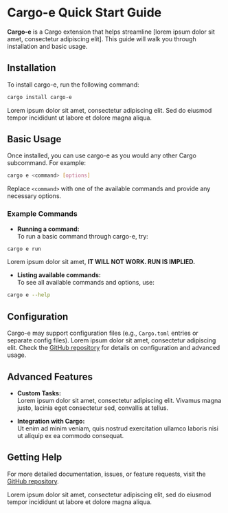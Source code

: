 # Cargo-e Quick Start Guide

**Cargo-e** is a Cargo extension that helps streamline [lorem ipsum dolor sit amet, consectetur adipiscing elit]. This guide will walk you through installation and basic usage.

## Installation

To install cargo-e, run the following command:

```bash
cargo install cargo-e
```

Lorem ipsum dolor sit amet, consectetur adipiscing elit. Sed do eiusmod tempor incididunt ut labore et dolore magna aliqua.

## Basic Usage

Once installed, you can use cargo-e as you would any other Cargo subcommand. For example:

```bash
cargo e <command> [options]
```

Replace `<command>` with one of the available commands and provide any necessary options.

### Example Commands

- **Running a command:**  
  To run a basic command through cargo-e, try:

```bash
cargo e run
```
Lorem ipsum dolor sit amet, **IT WILL NOT WORK.  RUN IS IMPLIED.**


- **Listing available commands:**  
  To see all available commands and options, use:

```bash
cargo e --help
```

## Configuration

Cargo-e may support configuration files (e.g., `Cargo.toml` entries or separate config files). Lorem ipsum dolor sit amet, consectetur adipiscing elit. Check the [GitHub repository](https://github.com/davehorner/cargo-e) for details on configuration and advanced usage.

## Advanced Features

- **Custom Tasks:**  
  Lorem ipsum dolor sit amet, consectetur adipiscing elit. Vivamus magna justo, lacinia eget consectetur sed, convallis at tellus.

- **Integration with Cargo:**  
  Ut enim ad minim veniam, quis nostrud exercitation ullamco laboris nisi ut aliquip ex ea commodo consequat.

## Getting Help

For more detailed documentation, issues, or feature requests, visit the [GitHub repository](https://github.com/davehorner/cargo-e).

Lorem ipsum dolor sit amet, consectetur adipiscing elit, sed do eiusmod tempor incididunt ut labore et dolore magna aliqua.

